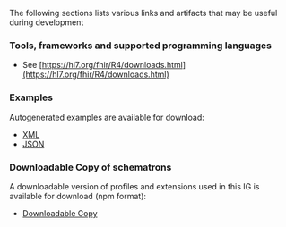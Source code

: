 The following sections lists various links and artifacts that may be useful during development

### Tools, frameworks and supported programming languages
- See [https://hl7.org/fhir/R4/downloads.html](https://hl7.org/fhir/R4/downloads.html)

### Examples

Autogenerated examples are available for download:

- [XML](examples.xml.zip)
- [JSON](examples.json.zip)

### Downloadable Copy of schematrons

A downloadable version of profiles and extensions used in this IG is available for download (npm format):

- [Downloadable Copy](package.tgz)